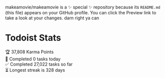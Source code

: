 makeamovie/makeamovie is a ✨ special ✨ repository because its `README.md` (this file) appears on your GitHub profile.
You can click the Preview link to take a look at your changes. darn right ya can

# Todoist Stats

<!-- TODO-IST:START -->
🏆  37,808 Karma Points           
🌸  Completed 0 tasks today           
✅  Completed 27,022 tasks so far           
⏳  Longest streak is 328 days
<!-- TODO-IST:END -->
